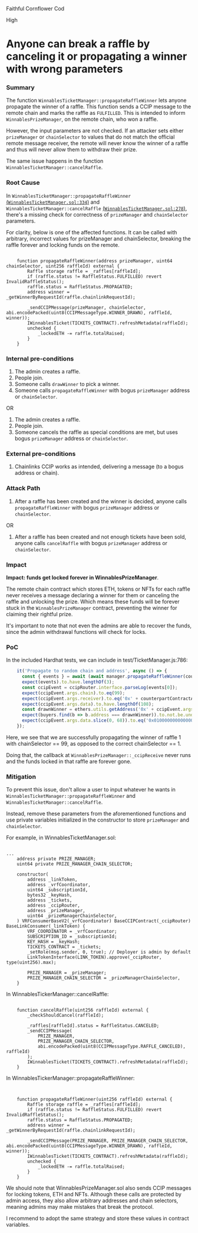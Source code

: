 Faithful Cornflower Cod

High

# Anyone can break a raffle by canceling it or propagating a winner with wrong parameters

### Summary

The function `WinnablesTicketManager::propagateRaffleWinner` lets anyone propagate the winner of a raffle.
This function sends a CCIP message to the remote chain and marks the raffle as `FULFILLED`.
This is intended to inform `WinnablesPrizeManager`, on the remote chain, who won a raffle.

However, the input parameters are not checked. If an attacker sets either `prizeManager` or `chainSelector` to values that do not match the official remote message receiver, the remote will never know the winner of a raffle and thus will never allow them to withdraw their prize.

The same issue happens in the function `WinnablesTicketManager::cancelRaffle`.

### Root Cause

In `WinnablesTicketManager::propagateRaffleWinner` [(`WinnablesTicketManager.sol:334`)](https://github.com/sherlock-audit/2024-08-winnables-raffles/blob/main/public-contracts/contracts/WinnablesTicketManager.sol#L334) and `WinnablesTicketManager::cancelRaffle` [(`WinnablesTicketManager.sol:278`)](https://github.com/sherlock-audit/2024-08-winnables-raffles/blob/main/public-contracts/contracts/WinnablesTicketManager.sol#L278), there's a missing check for correctness of `prizeManager` and `chainSelector` parameters.

For clarity, below is one of the affected functions. It can be called with arbitrary, incorrect values for prizeManager and chainSelector, breaking the raffle forever and locking funds on the remote.

```solidity

    function propagateRaffleWinner(address prizeManager, uint64 chainSelector, uint256 raffleId) external {
        Raffle storage raffle = _raffles[raffleId];
        if (raffle.status != RaffleStatus.FULFILLED) revert InvalidRaffleStatus();
        raffle.status = RaffleStatus.PROPAGATED;
        address winner = _getWinnerByRequestId(raffle.chainlinkRequestId);

        _sendCCIPMessage(prizeManager, chainSelector, abi.encodePacked(uint8(CCIPMessageType.WINNER_DRAWN), raffleId, winner));
        IWinnablesTicket(TICKETS_CONTRACT).refreshMetadata(raffleId);
        unchecked {
            _lockedETH -= raffle.totalRaised;
        }
    }

```

### Internal pre-conditions

1. The admin creates a raffle.
2. People join.
3. Someone calls `drawWinner` to pick a winner.
4. Someone calls `propagateRaffleWinner` with bogus `prizeManager` address or `chainSelector`.

OR

1. The admin creates a raffle.
2. People join.
3. Someone cancels the raffle as special conditions are met, but uses bogus `prizeManager` address or `chainSelector`.

### External pre-conditions

1. Chainlinks CCIP works as intended, delivering a message (to a bogus address or chain).

### Attack Path

1. After a raffle has been created and the winner is decided, anyone calls `propagateRaffleWinner` with bogus `prizeManager` address or `chainSelector`.

OR

1. After a raffle has been created and not enough tickets have been sold, anyone calls `cancelRaffle` with bogus `prizeManager` address or `chainSelector`.

### Impact

**Impact: funds get locked forever in WinnablesPrizeManager**.

The remote chain contract which stores ETH, tokens or NFTs for each raffle never receives a message declaring a winner for them or canceling the raffle and unlocking the prize. Which means these funds will be forever stuck in the `WinnablesPrizeManager` contract, preventing the winner for claiming their rightful prize.

It's important to note that not even the admins are able to recover the funds, since the admin withdrawal functions will check for locks.

### PoC

In the included Hardhat tests, we can include in test/TicketManager.js:786:

```javascript
    it('Propagate to random chain and address', async () => {
      const { events } = await (await manager.propagateRaffleWinner(counterpartContractAddress, 99, 1)).wait();
      expect(events).to.have.lengthOf(3);
      const ccipEvent = ccipRouter.interface.parseLog(events[0]);
      expect(ccipEvent.args.chain).to.eq(99);
      expect(ccipEvent.args.receiver).to.eq('0x' + counterpartContractAddress.toLowerCase().slice(-40).padStart(64, '0'));
      expect(ccipEvent.args.data).to.have.lengthOf(108);
      const drawnWinner = ethers.utils.getAddress('0x' + ccipEvent.args.data.slice(-40));
      expect(buyers.find(b => b.address === drawnWinner)).to.not.be.undefined;
      expect(ccipEvent.args.data.slice(0, 68)).to.eq('0x010000000000000000000000000000000000000000000000000000000000000001');
    });

```

Here, we see that we are successfully propagating the winner of raffle 1 with chainSelector == 99, as opposed to the correct chainSelector == 1.

Doing that, the callback at `WinnablesPrizeManager::_ccipReceive` never runs and the funds locked in that raffle are forever gone.

### Mitigation

To prevent this issue, don't allow a user to input whatever he wants in `WinnablesTicketManager::propagateRaffleWinner` and `WinnablesTicketManager::cancelRaffle`.

Instead, remove these parameters from the aforementioned functions and use private variables initialized in the constructor to store `prizeManager` and `chainSelector`.

For example, in WinnablesTicketManager.sol:

```solidity

...
    address private PRIZE_MANAGER;
    uint64 private PRIZE_MANAGER_CHAIN_SELECTOR;
         
    constructor(
        address _linkToken,
        address _vrfCoordinator,
        uint64 _subscriptionId,
        bytes32 _keyHash,
        address _tickets,
        address _ccipRouter,
        address _prizeManager,
        uint64 _prizeManagerChainSelector,
    ) VRFConsumerBaseV2(_vrfCoordinator) BaseCCIPContract(_ccipRouter) BaseLinkConsumer(_linkToken) {
        VRF_COORDINATOR = _vrfCoordinator;
        SUBSCRIPTION_ID = _subscriptionId;
        KEY_HASH = _keyHash;
        TICKETS_CONTRACT = _tickets;
        _setRole(msg.sender, 0, true); // Deployer is admin by default
        LinkTokenInterface(LINK_TOKEN).approve(_ccipRouter, type(uint256).max);

        PRIZE_MANAGER = _prizeManager;
        PRIZE_MANAGER_CHAIN_SELECTOR = _prizeManagerChainSelector,
    }

```
In WinnablesTickerManager::cancelRaffle: 

```solidity

    function cancelRaffle(uint256 raffleId) external {
        _checkShouldCancel(raffleId);

        _raffles[raffleId].status = RaffleStatus.CANCELED;
        _sendCCIPMessage(
            PRIZE_MANAGER,
            PRIZE_MANAGER_CHAIN_SELECTOR,
            abi.encodePacked(uint8(CCIPMessageType.RAFFLE_CANCELED), raffleId)
        );
        IWinnablesTicket(TICKETS_CONTRACT).refreshMetadata(raffleId);
    }
```

In WinnablesTickerManager::propagateRaffleWinner: 
```solidity


    function propagateRaffleWinner(uint256 raffleId) external {
        Raffle storage raffle = _raffles[raffleId];
        if (raffle.status != RaffleStatus.FULFILLED) revert InvalidRaffleStatus();
        raffle.status = RaffleStatus.PROPAGATED;
        address winner = _getWinnerByRequestId(raffle.chainlinkRequestId);

        _sendCCIPMessage(PRIZE_MANAGER, PRIZE_MANAGER_CHAIN_SELECTOR, abi.encodePacked(uint8(CCIPMessageType.WINNER_DRAWN), raffleId, winner));
        IWinnablesTicket(TICKETS_CONTRACT).refreshMetadata(raffleId);
        unchecked {
            _lockedETH -= raffle.totalRaised;
        }
    }

```

We should note that WinnablesPrizeManager.sol also sends CCIP messages for locking tokens, ETH and NFTs. Although these calls are protected by admin access, they also allow arbitrary addresses and chain selectors, meaning admins may make mistakes that break the protocol.

I recommend to adopt the same strategy and store these values in contract variables.